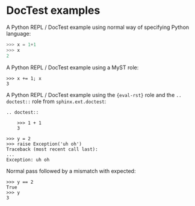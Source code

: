 # DocTest examples

A Python REPL / DocTest example using normal way of specifying Python
language:

```python
>>> x = 1+1
>>> x
2
```

A Python REPL / DocTest example using a MyST role:

```{code-block} python
>>> x += 1; x
3
```

A Python REPL / DocTest example using the `{eval-rst}` role and the `.. doctest::` role
from `sphinx.ext.doctest`:


```{eval-rst}
.. doctest::

    >>> 1 + 1
    3

```


```{doctest}
>>> y = 2
>>> raise Exception('uh oh')
Traceback (most recent call last):
...
Exception: uh oh
```

Normal pass followed by a mismatch with expected:

```{doctest}
>>> y == 2
True
>>> y
3
```
